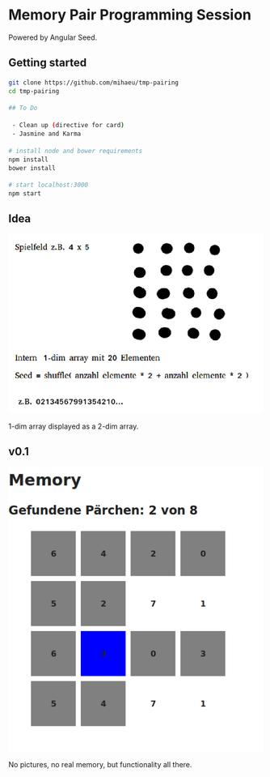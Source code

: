 # Memory Pair Programming Session

Powered by Angular Seed.

## Getting started

```bash
git clone https://github.com/mihaeu/tmp-pairing
cd tmp-pairing

## To Do

 - Clean up (directive for card)
 - Jasmine and Karma

# install node and bower requirements
npm install
bower install

# start localhost:3000
npm start
```

## Idea

![Idea](doc/idea.png)

1-dim array displayed as a 2-dim array.

## v0.1

![v0.1](doc/v0.1.png)

No pictures, no real memory, but functionality all there.